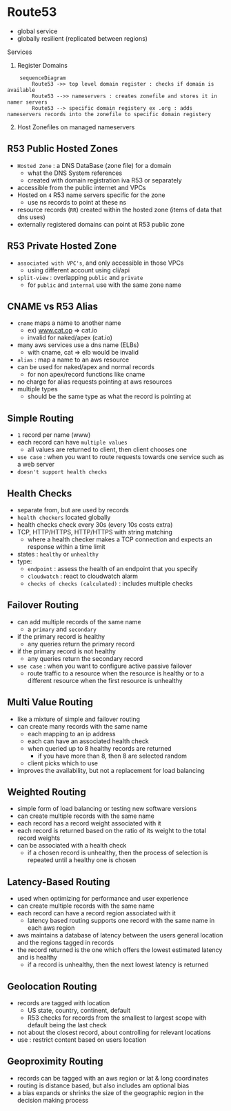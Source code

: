 # Route53

- global service
- globally resilient (replicated between regions)

Services

1. Register Domains

```mermaid
    sequenceDiagram
        Route53 ->> top level domain register : checks if domain is available
        Route53 -->> nameservers : creates zonefile and stores it in namer servers
        Route53 --> specific domain registery ex .org : adds nameservers records into the zonefile to specific domain registery
```

2. Host Zonefiles on managed nameservers

## R53 Public Hosted Zones

- `Hosted Zone` : a DNS DataBase (zone file) for a domain
  - what the DNS System references 
  - created with domain registration iva R53 or separately
- accessible from the public internet and VPCs
- Hosted on `4` R53 name servers specific for the zone
  - use ns records to point at these ns
- resource records (`RR`) created within the hosted zone (items of data that dns uses)
- externally registered domains can point at R53 public zone

## R53 Private Hosted Zone

- `associated with VPC's`, and only accessible in those VPCs
  - using different account using cli/api
- `split-view` : overlapping `public` and `private` 
  - for `public` and `internal` use with the same zone name

## CNAME vs R53 Alias

- `cname` maps a name to another name
  - ex) www.cat.op => cat.io
  - invalid for naked/apex (cat.io)
- many aws services use a dns name (ELBs)
  - with cname, cat => elb would be invalid
- `alias` : map a name to an aws resource
- can be used for naked/apex and normal records
  - for non apex/record functions like cname
- no charge for alias requests pointing at aws resources
- multiple types
  - should be the same type as what the record is pointing at

## Simple Routing

- `1` record per name (www)
- each record can have `multiple values`
  - all values are returned to client, then client chooses one
- `use case` : when you want to route requests towards one service such as a web server
- `doesn't support health checks`

## Health Checks

- separate from, but are used by records
- `health checkers` located globally
- health checks check every 30s (every 10s costs extra)
- TCP, HTTP/HTTPS,  HTTP/HTTPS with string matching
  - where a health checker makes a TCP connection and expects an response within a time limit
- states : `healthy` or `unhealthy`
- type:
  - `endpoint` : assess the health of an endpoint that you specify
  - `cloudwatch` : react to cloudwatch alarm
  - `checks of checks (calculated)` : includes multiple checks

## Failover Routing

- can add multiple records of the same name
  - a `primary` and `secondary`
- if the primary record is healthy
  - any queries return the primary record
- if the primary record is not healthy
  - any queries return the secondary record
- `use case` : when you want to configure active passive failover
  - route traffic to a resource when the resource is healthy or to a different resource when the first resource is unhealthy

## Multi Value Routing

- like a mixture of simple and failover routing
- can create many records with the same name
  - each mapping to an ip address
  - each can have an associated health check
  - when queried up to 8 healthy records are returned
    - if you have more than 8, then 8 are selected random
  - client picks which to use
- improves the availability, but not a replacement for load balancing

## Weighted Routing

- simple form of load balancing or testing new software versions
- can create multiple records with the same name
- each record has a record weight associated with it
- each record is returned based on the ratio of its weight to the total record weights
- can be associated with a health check
  - if a chosen record is unhealthy, then the process of selection is repeated until  a healthy one is chosen

## Latency-Based Routing

- used when optimizing for performance and user experience
- can create multiple records with the same name
- each record can have a record region associated with it
  - latency based routing supports one record with the same name in each aws region
- aws maintains a database of latency between the users general location and the regions tagged in records
- the record returned is the one which offers the lowest estimated latency and is healthy
  - if a record is unhealthy, then the next lowest latency is returned

## Geolocation Routing

- records are tagged with location
  - US state, country, continent, default
  - R53 checks for records from the smallest to largest scope with default being the last check
- not about the closest record, about controlling for relevant locations
- use : restrict content based on users location

## Geoproximity Routing

- records can be tagged with an aws region or lat & long coordinates
- routing is distance based, but also includes am optional bias
- a bias expands or shrinks the size of the geographic region in the decision making process


